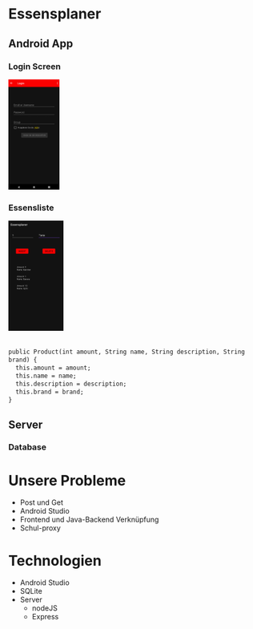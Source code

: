# Essensplaner


## Android App
### Login Screen
<img alt="" height="220" src="images/Android/LoginScreen.png" title="LoginScreen"/>

### Essensliste
<img alt="img.png" height="220" src="images/Android/Essensliste.png"/>

<div align="left">
<pre>
<code>
public Product(int amount, String name, String description, String brand) {
  this.amount = amount;
  this.name = name;
  this.description = description;
  this.brand = brand;
}
</code></pre>
</div>


## Server
### Database

# Unsere Probleme
- Post und Get 
- Android Studio
- Frontend und Java-Backend Verknüpfung
- Schul-proxy

# Technologien
- Android Studio
- SQLite
- Server
  - nodeJS
  - Express